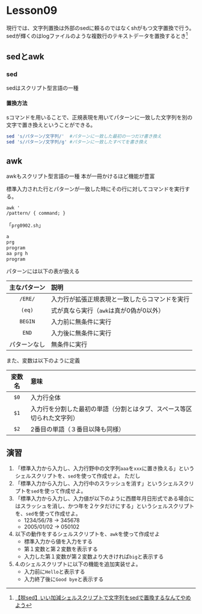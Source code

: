 # Lesson09

現行では、文字列置換は外部のsedに頼るのではなくshがもつ文字置換で行う。
sedが輝くのはlogファイルのような複数行のテキストデータを置換するとき[^1]

## sedとawk

### sed

sedはスクリプト型言語の一種

#### 置換方法

sコマンドを用いることで、正規表現を用いてパターンに一致した文字列を別の文字で置き換えということができる。

```bash
sed 's/パターン/文字列/'  #パターンに一致した最初の一つだけ書き換え
sed 's/パターン/文字列/g' #パターンに一致したすべてを書き換え
```

## awk

awkもスクリプト型言語の一種
本が一冊かけるほど機能が豊富

標準入力された行とパターンが一致した時にその行に対してコマンドを実行する。

```shellscript
awk '
/pattern/ { command; }
```

「`prg0902.sh`」

```bash
a
prg
program
aa prg h
program
```

パターンには以下の表が扱える

|主なパターン| 説明 |
|:--:|:-- |
| `/ERE/` |入力行が拡張正規表現と一致したらコマンドを実行|
| `(eq)`  |式が真なら実行（`awk`は真が0偽が0以外）|
| `BEGIN` |入力前に無条件に実行|
|  `END`  |入力後に無条件に実行|
|パターンなし|無条件に実行|

また、変数は以下のように定義

| 変数名 | 意味 |
|:--:|:-- |
|`$0`|入力行全体|
|`$1`|入力行を分割した最初の単語（分割とはタブ、スペース等区切られた文字列）|
|`$2`|2番目の単語（３番目以降も同様）|

## 演習

1. 「標準入力から入力し、入力行野中の文字列`aaa`を`xxx`に置き換える」というシェルスクリプトを、`sed`を使って作成せよ。
ただし
2. 「標準入力から入力し、入力行中のスラッシュを消す」というシェルスクリプトを`sed`を使って作成せよ。
3. 「標準入力から入力し、入力値が以下のように西暦年月日形式である場合にはスラッシュを消し、かつ年を２ケタだけにする」というシェルスクリプトを、`sed`を使って作成せよ。
    - 1234/56/78 -> 345678
    - 2005/01/02 -> 050102
4. 以下の動作をするシェルスクリプトを、`awk`を使って作成せよ
    - 標準入力から値を入力をする
    - 第１変数と第２変数を表示する
    - 入力した第１変数が第２変数より大きければ`big`と表示する
5. 4.のシェルスクリプトに以下の機能を追加実装せよ。
    - 入力前に`Hello`と表示する
    - 入力終了後に`Good bye`と表示する

[^1]: [【脱sed】いい加減シェルスクリプトで文字列をsedで置換するなんてやめよう](https://qiita.com/ko1nksm/items/b4b342f77f6d3ee1a0a9)
